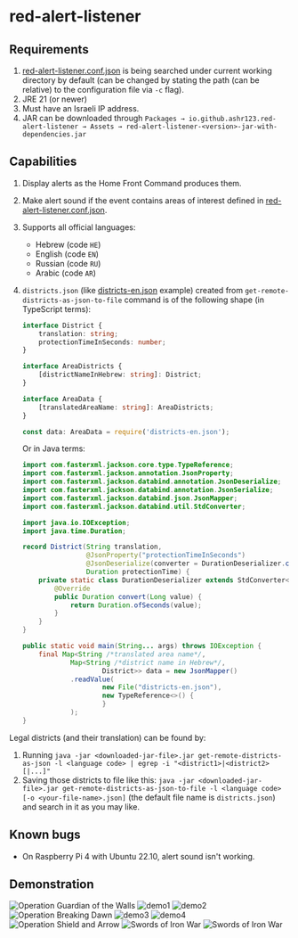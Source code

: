# red-alert-listener

## Requirements

1. [red-alert-listener.conf.json](red-alert-listener.conf.json) is being searched under current working directory by default (can be changed by stating the path (can be relative) to the configuration file via `-c` flag).
2. JRE 21 (or newer)
3. Must have an Israeli IP address.
4. JAR can be downloaded through `Packages → io.github.ashr123.red-alert-listener → Assets → red-alert-listener-<version>-jar-with-dependencies.jar`

## Capabilities

1. Display alerts as the Home Front Command produces them.
2. Make alert sound if the event contains areas of interest defined in [red-alert-listener.conf.json](red-alert-listener.conf.json).
3. Supports all official languages:
	- Hebrew (code `HE`)
	- English (code `EN`)
	- Russian (code `RU`)
	- Arabic (code `AR`)
4. `districts.json` (like [districts-en.json](districts-en.json "districts") example) created from `get-remote-districts-as-json-to-file` command is of the following shape (in TypeScript terms):
   ```ts
   interface District {
       translation: string;
       protectionTimeInSeconds: number;
   }

   interface AreaDistricts {
       [districtNameInHebrew: string]: District;
   }

   interface AreaData {
       [translatedAreaName: string]: AreaDistricts;
   }

   const data: AreaData = require('districts-en.json');
   ```

   Or in Java terms:
   ```java
   import com.fasterxml.jackson.core.type.TypeReference;
   import com.fasterxml.jackson.annotation.JsonProperty;
   import com.fasterxml.jackson.databind.annotation.JsonDeserialize;
   import com.fasterxml.jackson.databind.annotation.JsonSerialize;
   import com.fasterxml.jackson.databind.json.JsonMapper;
   import com.fasterxml.jackson.databind.util.StdConverter;

   import java.io.IOException;
   import java.time.Duration;

   record District(String translation,
                   @JsonProperty("protectionTimeInSeconds")
                   @JsonDeserialize(converter = DurationDeserializer.class)
                   Duration protectionTime) {
       private static class DurationDeserializer extends StdConverter<Long, Duration> {
           @Override
           public Duration convert(Long value) {
               return Duration.ofSeconds(value);
           }
       }
   }

   public static void main(String... args) throws IOException {
       final Map<String /*translated area name*/,
               Map<String /*district name in Hebrew*/,
                       District>> data = new JsonMapper()
               .readValue(
                       new File("districts-en.json"),
                       new TypeReference<>() {
                       }
               );
   }
   ```

[comment]: <> (   Got it by running the following code on the DevTools console window on chrome)

[comment]: <> (   ```javascript)

[comment]: <> (   console.log&#40;JSON.stringify&#40;districts.reduce&#40;&#40;result, {label_he, label}&#41; => &#40;result[label_he] = label, result&#41;, {}&#41;&#41;&#41;)

[comment]: <> (   ```)

Legal districts (and their translation) can be found by:

1. Running `java -jar <downloaded-jar-file>.jar get-remote-districts-as-json -l <language code> | egrep -i "<district1>|<district2>[|...]"`
2. Saving those districts to file like
   this: `java -jar <downloaded-jar-file>.jar get-remote-districts-as-json-to-file -l <language code> [-o <your-file-name>.json]`
   (the default file name is `districts.json`) and search in it as you may like.

## Known bugs

- On Raspberry Pi 4 with Ubuntu 22.10, alert sound isn't working.

## Demonstration

![Operation Guardian of the Walls](pics/pic.png "Operation Guardian of the Walls")
![demo1](pics/pic2.png "Demo")
![demo2](pics/pic3.png "Demo")
![Operation Breaking Dawn](pics/pic4.png "Operation Breaking Dawn")
![demo3](pics/pic5.png "Demo")
![demo4](pics/pic6.png "Demo")
![Operation Shield and Arrow](pics/pic7.png "Operation Shield and Arrow")
![Swords of Iron War](pics/pic8.png "Swords of Iron War")
![Swords of Iron War](pics/pic9.png "Swords of Iron War")
